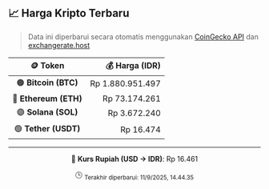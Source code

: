 

<!-- HARGA_KRIPTO -->
## 📈 Harga Kripto Terbaru

> Data ini diperbarui secara otomatis menggunakan [CoinGecko API](https://www.coingecko.com/) dan [exchangerate.host](https://exchangerate.host/)

<div align="center">

| 🪙 Token | 💰 Harga (IDR) |
|:------:|---------------:|
| 🟠 **Bitcoin (BTC)**   | Rp 1.880.951.497 |
| 🔵 **Ethereum (ETH)**  | Rp 73.174.261 |
| 🟣 **Solana (SOL)**    | Rp 3.672.240 |
| 🟢 **Tether (USDT)**   | Rp 16.474 |

---

💱 **Kurs Rupiah (USD → IDR)**: Rp 16.461

🕒 <sub>Terakhir diperbarui: 11/9/2025, 14.44.35</sub>

</div>
<!-- /HARGA_KRIPTO -->